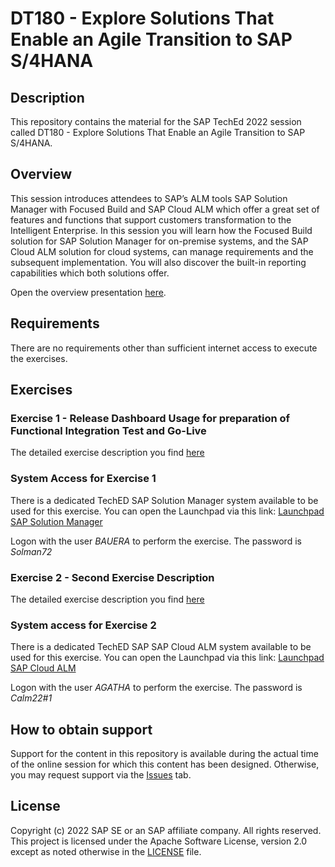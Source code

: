 # DT180 - Explore Solutions That Enable an Agile Transition to SAP S/4HANA

## Description

This repository contains the material for the SAP TechEd 2022 session called DT180 - Explore Solutions That Enable an Agile Transition to SAP S/4HANA.  

## Overview

This session introduces attendees to SAP’s ALM tools SAP Solution Manager with Focused Build and SAP Cloud ALM which offer a great set of features and functions that support customers transformation to the Intelligent Enterprise. In this session you will learn how the Focused Build solution for SAP Solution Manager for on-premise systems, and the SAP Cloud ALM solution for cloud systems, can manage requirements and the subsequent implementation. You will also discover the built-in reporting capabilities which both solutions offer.

Open the overview presentation [here](https://github.com/SAP-samples/teched2022-DT180/blob/main/DT180%20-%20Explore%20solutions%20that%20enable%20an%20Agile%20Transition%20to%20SAP%20S4HANA.pdf).

## Requirements

There are no requirements other than sufficient internet access to execute the exercises.

## Exercises

### Exercise 1 - Release Dashboard Usage for preparation of Functional Integration Test and Go-Live

The detailed exercise description you find [here](https://github.com/SAP-samples/teched2022-DT180/blob/main/Session%20DT180%20Exercise%20-%2001%20Release%20Dashboard%20Usage%20for%20preparation%20of%20FIT%20and%20Go-Live.pdf)

### System Access for Exercise 1

There is a dedicated TechED SAP Solution Manager system available to be used for this exercise. You can open the Launchpad via this link: [Launchpad SAP Solution Manager](https://teched-2022.almdemo.com/sap/bc/ui5_ui5/ui2/ushell/shells/abap/Fiorilaunchpad.html)

Logon with the user *BAUERA* to perform the exercise. The password is *Solman72*

### Exercise 2 - Second Exercise Description

The detailed exercise description you find [here](https://github.com/SAP-samples/teched2022-DT180/files/9871343/Session.DT180.Exercise.-.02.SAP.Cloud.ALM.Analytics.-.Traceability.Use.Cases.docx)

### System access for Exercise 2

There is a dedicated TechED SAP SAP Cloud ALM system available to be used for this exercise. You can open the Launchpad via this link: [Launchpad SAP Cloud ALM](https://calm-teched-2022.eu20.alm.cloud.sap/launchpad#Shell-home)

Logon with the user *AGATHA* to perform the exercise. The password is *Calm22#1*


## How to obtain support

Support for the content in this repository is available during the actual time of the online session for which this content has been designed. Otherwise, you may request support via the [Issues](../../issues) tab.

## License
Copyright (c) 2022 SAP SE or an SAP affiliate company. All rights reserved. This project is licensed under the Apache Software License, version 2.0 except as noted otherwise in the [LICENSE](LICENSES/Apache-2.0.txt) file.
